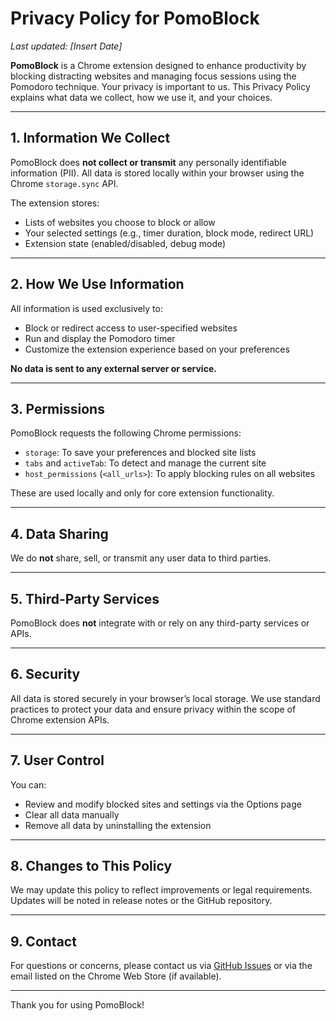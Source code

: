 # Privacy Policy for PomoBlock

_Last updated: [Insert Date]_

**PomoBlock** is a Chrome extension designed to enhance productivity by blocking distracting websites and managing focus sessions using the Pomodoro technique. Your privacy is important to us. This Privacy Policy explains what data we collect, how we use it, and your choices.

---

## 1. Information We Collect

PomoBlock does **not collect or transmit** any personally identifiable information (PII). All data is stored locally within your browser using the Chrome `storage.sync` API.

The extension stores:

- Lists of websites you choose to block or allow
- Your selected settings (e.g., timer duration, block mode, redirect URL)
- Extension state (enabled/disabled, debug mode)

---

## 2. How We Use Information

All information is used exclusively to:

- Block or redirect access to user-specified websites
- Run and display the Pomodoro timer
- Customize the extension experience based on your preferences

**No data is sent to any external server or service.**

---

## 3. Permissions

PomoBlock requests the following Chrome permissions:

- `storage`: To save your preferences and blocked site lists
- `tabs` and `activeTab`: To detect and manage the current site
- `host_permissions` (`<all_urls>`): To apply blocking rules on all websites

These are used locally and only for core extension functionality.

---

## 4. Data Sharing

We do **not** share, sell, or transmit any user data to third parties.

---

## 5. Third-Party Services

PomoBlock does **not** integrate with or rely on any third-party services or APIs.

---

## 6. Security

All data is stored securely in your browser’s local storage. We use standard practices to protect your data and ensure privacy within the scope of Chrome extension APIs.

---

## 7. User Control

You can:

- Review and modify blocked sites and settings via the Options page
- Clear all data manually
- Remove all data by uninstalling the extension

---

## 8. Changes to This Policy

We may update this policy to reflect improvements or legal requirements. Updates will be noted in release notes or the GitHub repository.

---

## 9. Contact

For questions or concerns, please contact us via [GitHub Issues](https://github.com/odnetnin164/pomoblock/issues) or via the email listed on the Chrome Web Store (if available).

---

Thank you for using PomoBlock!
